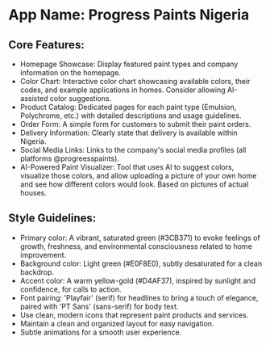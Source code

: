 # **App Name**: Progress Paints Nigeria

## Core Features:

- Homepage Showcase: Display featured paint types and company information on the homepage.
- Color Chart: Interactive color chart showcasing available colors, their codes, and example applications in homes. Consider allowing AI-assisted color suggestions.
- Product Catalog: Dedicated pages for each paint type (Emulsion, Polychrome, etc.) with detailed descriptions and usage guidelines.
- Order Form: A simple form for customers to submit their paint orders.
- Delivery Information: Clearly state that delivery is available within Nigeria.
- Social Media Links: Links to the company's social media profiles (all platforms @progreesspaints).
- AI-Powered Paint Visualizer: Tool that uses AI to suggest colors, visualize those colors, and allow uploading a picture of your own home and see how different colors would look. Based on pictures of actual houses.

## Style Guidelines:

- Primary color: A vibrant, saturated green (#3CB371) to evoke feelings of growth, freshness, and environmental consciousness related to home improvement.
- Background color: Light green (#E0F8E0), subtly desaturated for a clean backdrop.
- Accent color: A warm yellow-gold (#D4AF37), inspired by sunlight and confidence, for calls to action.
- Font pairing: 'Playfair' (serif) for headlines to bring a touch of elegance, paired with 'PT Sans' (sans-serif) for body text.
- Use clean, modern icons that represent paint products and services.
- Maintain a clean and organized layout for easy navigation.
- Subtle animations for a smooth user experience.